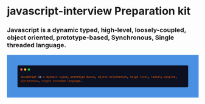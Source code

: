 # javascript-interview Preparation kit

### Javascript is a dynamic typed, high-level, loosely-coupled, object oriented, prototype-based, Synchronous, Single threaded language.

<img target="_blank" src="1.png">